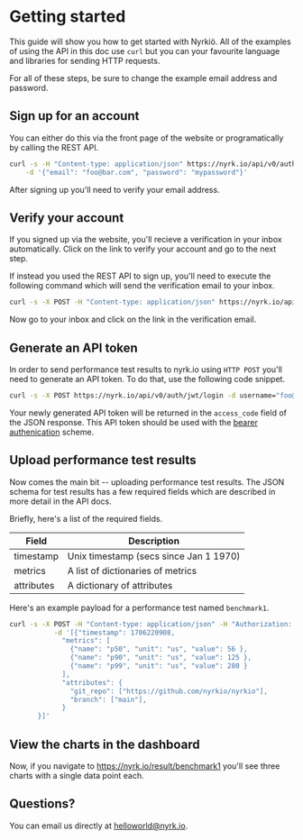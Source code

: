 # Getting started

This guide will show you how to get started with Nyrkiö. All of the examples of using the API in this doc use `curl` but you can your favourite language and libraries for sending HTTP requests.

For all of these steps, be sure to change the example email address and password.

## Sign up for an account

You can either do this via the front page of the website or programatically by calling the REST API.

```bash
curl -s -H "Content-type: application/json" https://nyrk.io/api/v0/auth/register \
    -d '{"email": "foo@bar.com", "password": "mypassword"}'
```

After signing up you'll need to verify your email address.

## Verify your account

If you signed up via the website, you'll recieve a verification in your inbox automatically. Click on the link to verify your account and go to the next step.

If instead you used the REST API to sign up, you'll need to execute the following command which will send the verification email to your inbox.

```bash
curl -s -X POST -H "Content-type: application/json" https://nyrk.io/api/v0/auth/request-verify-token -d '{"email": "foo@bar.com"}'
```

Now go to your inbox and click on the link in the verification email.

## Generate an API token

In order to send performance test results to nyrk.io using `HTTP POST` you'll need to generate an API token. To do that, use the following code snippet.

```bash
curl -s -X POST https://nyrk.io/api/v0/auth/jwt/login -d username="foo@bar.com" -d password="mypassword"
```

Your newly generated API token will be returned in the `access_code` field of the JSON response. This API token should be used with the [bearer authenication](https://swagger.io/docs/specification/authentication/bearer-authentication/) scheme.

## Upload performance test results

Now comes the main bit -- uploading performance test results. The JSON schema for test results has a few required fields which are described in more detail in the API docs.

Briefly, here's a list of the required fields.

| Field      | Description                            |
| ---------- | -------------------------------------- |
| timestamp  | Unix timestamp (secs since Jan 1 1970) |
| metrics    | A list of dictionaries of metrics      |
| attributes | A dictionary of attributes             |

Here's an example payload for a performance test named `benchmark1`.

```bash
curl -s -X POST -H "Content-type: application/json" -H "Authorization: Bearer $TOKEN" -X POST https://nyrk.io/api/v0/result/benchmark1 \
           -d '[{"timestamp": 1706220908,
             "metrics": [
               {"name": "p50", "unit": "us", "value": 56 },
               {"name": "p90", "unit": "us", "value": 125 },
               {"name": "p99", "unit": "us", "value": 280 }
             ],
             "attributes": {
               "git_repo": ["https://github.com/nyrkio/nyrkio"],
               "branch": ["main"],
             }
       }]'
```

## View the charts in the dashboard

Now, if you navigate to https://nyrk.io/result/benchmark1 you'll see three charts with a single data point each.

## Questions?

You can email us directly at [helloworld@nyrk.io](mailto:helloworld@nyrk.io).
